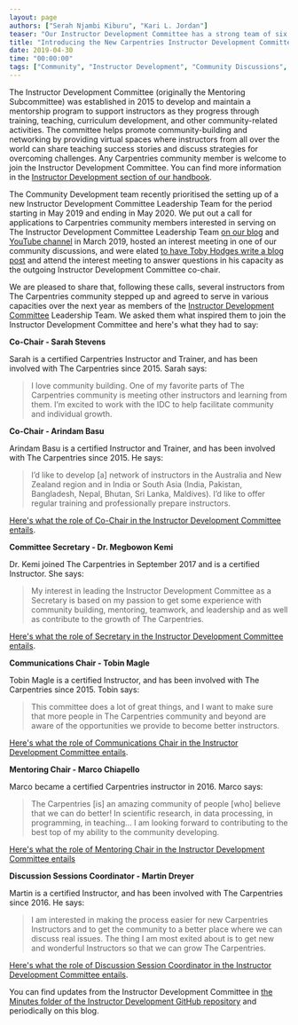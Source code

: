 ```yaml
---
layout: page
authors: ["Serah Njambi Kiburu", "Kari L. Jordan"]
teaser: "Our Instructor Development Committee has a strong team of six to lead its activities over the next year"
title: "Introducing the New Carpentries Instructor Development Committee"
date: 2019-04-30
time: "00:00:00"
tags: ["Community", "Instructor Development", "Community Discussions", "Mentoring"]
---
```


The Instructor Development Committee (originally the Mentoring Subcommittee) was established in 2015 to develop and maintain a mentorship program to support instructors as they progress through training, teaching, curriculum development, and other community-related activities. The committee helps promote community-building and networking by providing virtual spaces where instructors from all over the world can share teaching success stories and discuss strategies for overcoming challenges. Any Carpentries community member is welcome to join the Instructor Development Committee. You can find more information in the [Instructor Development section of our handbook](https://docs.carpentries.org/topic_folders/instructor_development/index.html).

The Community Development team recently prioritised the setting up of a new Instructor Development Committee Leadership Team for the period starting in May 2019 and ending in May 2020. We put out a call for applications to Carpentries community members interested in serving on The Instructor Development Committee Leadership Team [on our blog](https://carpentries.org/blog/2019/03/IDC-leadership-recruitment/) and [YouTube channel](https://youtu.be/gy2neLFS7KE) in March 2019, hosted an interest meeting in one of our community discussions, and were elated [to have Toby Hodges write a blog post](https://carpentries.org/blog/2019/04/idc-reflection/) and attend the interest meeting to answer questions in his capacity as the outgoing Instructor Development Committee co-chair.

We are pleased to share that, following these calls, several instructors from The Carpentries community stepped up and agreed to serve in various capacities over the next year as members of the [Instructor Development Committee](https://docs.carpentries.org/topic_folders/instructor_development/index.html) Leadership Team. We asked them what inspired them to join the Instructor Development Committee and here's what they had to say:

**Co-Chair - Sarah Stevens**

Sarah is a certified Carpentries Instructor and Trainer, and has been involved with The Carpentries since 2015. Sarah says:
>I love community building. One of my favorite parts of The Carpentries community is meeting other instructors and learning from them. I’m excited to work with the IDC to help facilitate community and individual growth.

**Co-Chair - Arindam Basu**

Arindam Basu is a certified Instructor and Trainer, and has been involved with The Carpentries since 2015. He says:
>I’d like to develop [a] network of instructors in the Australia and New Zealand region and in India or South Asia (India, Pakistan, Bangladesh, Nepal, Bhutan, Sri Lanka, Maldives). I’d like to offer regular training and professionally prepare instructors.

[Here's what the role of Co-Chair in the Instructor Development Committee entails](https://docs.carpentries.org/topic_folders/instructor_development/instructor_development_committee.html#co-chairs).

**Committee Secretary - Dr. Megbowon Kemi**

Dr. Kemi joined The Carpentries in September 2017 and is a certified Instructor. She says:
>My interest in leading the Instructor Development Committee as a Secretary is based on my passion to get some experience with community building, mentoring, teamwork, and leadership and as well as contribute to the growth of The Carpentries.

[Here's what the role of Secretary in the Instructor Development Committee entails](https://docs.carpentries.org/topic_folders/instructor_development/instructor_development_committee.html#secretary).

**Communications Chair - Tobin Magle**

Tobin Magle is a certified Instructor, and has been involved with The Carpentries since 2015. Tobin says:
>This committee does a lot of great things, and I want to make sure that more people in The Carpentries community and beyond are aware of the opportunities we provide to become better instructors.

 [Here's what the role of Communications Chair in the Instructor Development Committee entails](https://docs.carpentries.org/topic_folders/instructor_development/instructor_development_committee.html#communications-chair).

**Mentoring Chair - Marco Chiapello**

Marco became a certified Carpentries instructor in 2016. Marco says:
>The Carpentries [is] an amazing community of people [who] believe that we can do better! In scientific research, in data processing, in programming, in teaching... I am looking forward to contributing to the best top of my ability to the community developing.

 [Here's what the role of Mentoring Chair in the Instructor Development Committee entails](https://docs.carpentries.org/topic_folders/instructor_development/instructor_development_committee.html#mentoring-chair)

**Discussion Sessions Coordinator - Martin Dreyer**

Martin is a certified Instructor, and has been involved with The Carpentries since 2016. He says:
>I am interested in making the process easier for new Carpentries Instructors and to get the community to a better place where we can discuss real issues. The thing I am most exited about is to get new and wonderful Instructors so that we can grow The Carpentries.

 [Here's what the role of Discussion Session Coordinator in the Instructor Development Committee entails](https://docs.carpentries.org/topic_folders/instructor_development/instructor_development_committee.html#discussion-session-coordinator).

You can find updates from the Instructor Development Committee in [the Minutes folder of the Instructor Development GitHub repository](https://github.com/carpentries/instructor-development/tree/master/minutes) and periodically on this blog.
